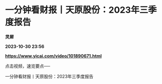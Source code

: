 # 一分钟看财报丨天原股份：2023年三季度报告
**灵犀**

**2023-10-30 23:56**

**https://www.yicai.com/video/101890671.html**

点击视频，速览要点──

一分钟看财报丨天原股份：2023年三季度报告